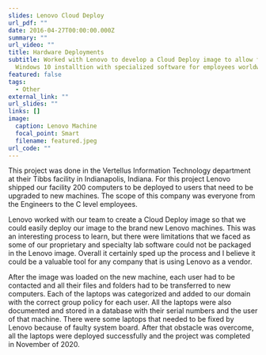 ```yaml
---
slides: Lenovo Cloud Deploy
url_pdf: ""
date: 2016-04-27T00:00:00.000Z
summary: ""
url_video: ""
title: Hardware Deployments
subtitle: Worked with Lenovo to develop a Cloud Deploy image to allow for a
  Windows 10 installtion with specialized software for employees worldwide.
featured: false
tags:
  - Other
external_link: ""
url_slides: ""
links: []
image:
  caption: Lenovo Machine
  focal_point: Smart
  filename: featured.jpeg
url_code: ""
---
```

This project was done in the Vertellus Information Technology department at their Tibbs facility in Indianapolis, Indiana. For this project Lenovo shipped our facility 200 computers to be deployed to users that need to be upgraded to new machines. The scope of this company was everyone from the Engineers to the C level employees.

Lenovo worked with our team to create a Cloud Deploy image so that we could easily deploy our image to the brand new Lenovo machines. This was an interesting process to learn, but there were limitations that we faced as some of our proprietary and specialty lab software could not be packaged in the Lenovo image. Overall it certainly sped up the process and I believe it could be a valuable tool for any company that is using Lenovo as a vendor.

After the image was loaded on the new machine, each user had to be contacted and all their files and folders had to be transferred to new computers. Each of the laptops was categorized and added to our domain with the correct group policy for each user. All the laptops were also documented and stored in a database with their serial numbers and the user of that machine. There were some laptops that needed to be fixed by Lenovo because of faulty system board. After that obstacle was overcome, all the laptops were deployed successfully and the project was completed in November of 2020.
<br>
